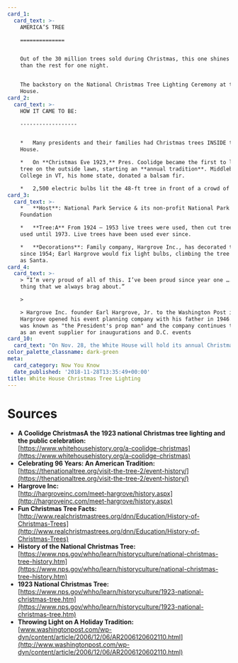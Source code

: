 ```yaml
---
card_1:
  card_text: >-
    AMERICA’S TREE

    ==============


    Out of the 30 million trees sold during Christmas, this one shines brighter
    than the rest for one night.


    The backstory on the National Christmas Tree Lighting Ceremony at the White
    House.
card_2:
  card_text: >-
    HOW IT CAME TO BE:

    ------------------


    *   Many presidents and their families had Christmas trees INSIDE the White
    House.

    *   On **Christmas Eve 1923,** Pres. Coolidge became the first to light a
    tree on the outside lawn, starting an **annual tradition**. Middlebury
    College in VT, his home state, donated a balsam fir.

    *   2,500 electric bulbs lit the 48-ft tree in front of a crowd of 3,000.
card_3:
  card_text: >-
    *   **Host**: National Park Service & its non-profit National Park
    Foundation

    *   **Tree:A** From 1924 – 1953 live trees were used, then cut trees were
    used until 1973. Live trees have been used ever since.

    *   **Decorations**: Family company, Hargrove Inc., has decorated the tree
    since 1954; Earl Hargrove would fix light bulbs, climbing the tree dressed
    as Santa.
card_4:
  card_text: >-
    > “I’m very proud of all of this. I’ve been proud since year one …. It’s the
    thing that we always brag about.”

    > 

    > Hargrove Inc. founder Earl Hargrove, Jr. to the Washington Post in 2006.
    Hargrove opened his event planning company with his father in 1946. Hargrove
    was known as "the President's prop man" and the company continues to serve
    as an event supplier for inaugurations and D.C. events
card_10:
  card_text: "On Nov. 28, the White House will hold its annual Christmas Tree Lighting Ceremony at dark in Presidenta\x19s Park. 56 schools have designed ornaments for the 56 trees that surround the National Tree, representing 56 U.S. states, territories, and D.C.\n\n[view sources](https://smarthernews.com/18-11-28-wh-christmas-tree-lighting/)"
color_palette_classname: dark-green
meta:
  card_category: Now You Know
  date_published: '2018-11-28T13:35:49+00:00'
title: White House Christmas Tree Lighting
---
```

Sources
=======

*   **A Coolidge ChristmasA** **the 1923 national Christmas tree lighting and the public celebration:**  
    [https://www.whitehousehistory.org/a-coolidge-christmas](https://www.whitehousehistory.org/a-coolidge-christmas)
*   **Celebrating 96 Years: An American Tradition:**  
    [https://thenationaltree.org/visit-the-tree-2/event-history/](https://thenationaltree.org/visit-the-tree-2/event-history/)
*   **Hargrove Inc:**  
    [http://hargroveinc.com/meet-hargrove/history.aspx](http://hargroveinc.com/meet-hargrove/history.aspx)
*   **Fun Christmas Tree Facts:**  
    [http://www.realchristmastrees.org/dnn/Education/History-of-Christmas-Trees](http://www.realchristmastrees.org/dnn/Education/History-of-Christmas-Trees)
*   **History of the National Christmas Tree:**  
    [https://www.nps.gov/whho/learn/historyculture/national-christmas-tree-history.htm](https://www.nps.gov/whho/learn/historyculture/national-christmas-tree-history.htm)
*   **1923 National Christmas Tree:**  
    [https://www.nps.gov/whho/learn/historyculture/1923-national-christmas-tree.htm](https://www.nps.gov/whho/learn/historyculture/1923-national-christmas-tree.htm)
*   **Throwing Light on A Holiday Tradition:**  
    [www.washingtonpost.com/wp-dyn/content/article/2006/12/06/AR2006120602110.html](http://www.washingtonpost.com/wp-dyn/content/article/2006/12/06/AR2006120602110.html)